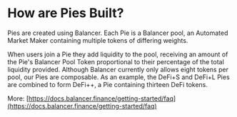 # How are Pies Built?

Pies are created using Balancer. Each Pie is a Balancer pool, an Automated Market Maker containing multiple tokens of differing weights.

When users join a Pie they add liquidity to the pool, receiving an amount of the Pie's Balancer Pool Token proportional to their percentage of the total liquidity provided. Although Balancer currently only allows eight tokens per pool, our Pies are composable. As an example, the DeFi+S and DeFi+L Pies are combined to form DeFi++, a Pie containing thirteen DeFi tokens.

More: [https://docs.balancer.finance/getting-started/faq](https://docs.balancer.finance/getting-started/faq)
